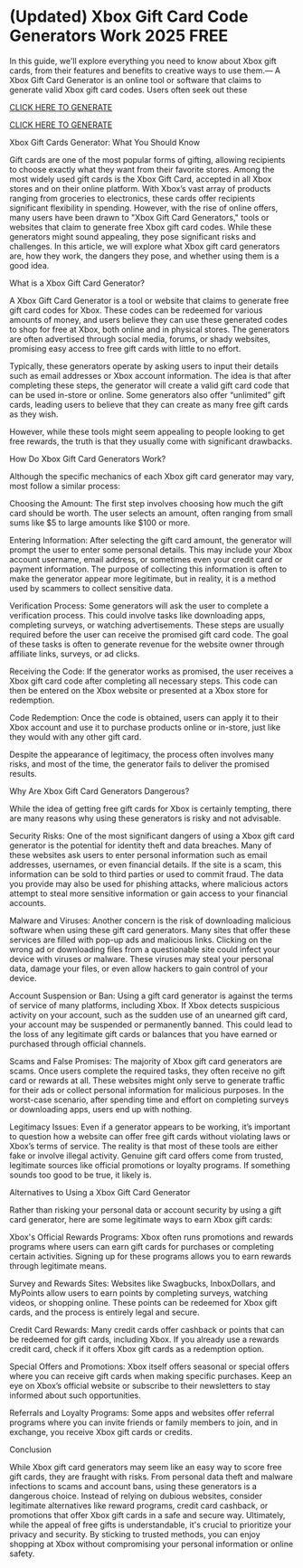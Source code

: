 # (Updated) Xbox Gift Card Code Generators Work 2025 FREE

In this guide, we'll explore everything you need to know about Xbox gift cards, from their features and benefits to creative ways to use them.— A Xbox Gift Card Generator is an online tool or software that claims to generate valid Xbox gift card codes. Users often seek out these

[CLICK HERE TO GENERATE](https://appbitly.com/XBOX-GIFT-CARD)

[CLICK HERE TO GENERATE](https://appbitly.com/XBOX-GIFT-CARD)


Xbox Gift Cards Generator: What You Should Know

Gift cards are one of the most popular forms of gifting, allowing recipients to choose exactly what they want from their favorite stores. Among the most widely used gift cards is the Xbox Gift Card, accepted in all Xbox stores and on their online platform. With Xbox’s vast array of products ranging from groceries to electronics, these cards offer recipients significant flexibility in spending. However, with the rise of online offers, many users have been drawn to "Xbox Gift Card Generators," tools or websites that claim to generate free Xbox gift card codes. While these generators might sound appealing, they pose significant risks and challenges. In this article, we will explore what Xbox gift card generators are, how they work, the dangers they pose, and whether using them is a good idea.

What is a Xbox Gift Card Generator?

A Xbox Gift Card Generator is a tool or website that claims to generate free gift card codes for Xbox. These codes can be redeemed for various amounts of money, and users believe they can use these generated codes to shop for free at Xbox, both online and in physical stores. The generators are often advertised through social media, forums, or shady websites, promising easy access to free gift cards with little to no effort.

Typically, these generators operate by asking users to input their details such as email addresses or Xbox account information. The idea is that after completing these steps, the generator will create a valid gift card code that can be used in-store or online. Some generators also offer “unlimited” gift cards, leading users to believe that they can create as many free gift cards as they wish.

However, while these tools might seem appealing to people looking to get free rewards, the truth is that they usually come with significant drawbacks.

How Do Xbox Gift Card Generators Work?

Although the specific mechanics of each Xbox gift card generator may vary, most follow a similar process:

Choosing the Amount: The first step involves choosing how much the gift card should be worth. The user selects an amount, often ranging from small sums like $5 to large amounts like $100 or more.

Entering Information: After selecting the gift card amount, the generator will prompt the user to enter some personal details. This may include your Xbox account username, email address, or sometimes even your credit card or payment information. The purpose of collecting this information is often to make the generator appear more legitimate, but in reality, it is a method used by scammers to collect sensitive data.

Verification Process: Some generators will ask the user to complete a verification process. This could involve tasks like downloading apps, completing surveys, or watching advertisements. These steps are usually required before the user can receive the promised gift card code. The goal of these tasks is often to generate revenue for the website owner through affiliate links, surveys, or ad clicks.

Receiving the Code: If the generator works as promised, the user receives a Xbox gift card code after completing all necessary steps. This code can then be entered on the Xbox website or presented at a Xbox store for redemption.

Code Redemption: Once the code is obtained, users can apply it to their Xbox account and use it to purchase products online or in-store, just like they would with any other gift card.

Despite the appearance of legitimacy, the process often involves many risks, and most of the time, the generator fails to deliver the promised results.

Why Are Xbox Gift Card Generators Dangerous?

While the idea of getting free gift cards for Xbox is certainly tempting, there are many reasons why using these generators is risky and not advisable.

Security Risks: One of the most significant dangers of using a Xbox gift card generator is the potential for identity theft and data breaches. Many of these websites ask users to enter personal information such as email addresses, usernames, or even financial details. If the site is a scam, this information can be sold to third parties or used to commit fraud. The data you provide may also be used for phishing attacks, where malicious actors attempt to steal more sensitive information or gain access to your financial accounts.

Malware and Viruses: Another concern is the risk of downloading malicious software when using these gift card generators. Many sites that offer these services are filled with pop-up ads and malicious links. Clicking on the wrong ad or downloading files from a questionable site could infect your device with viruses or malware. These viruses may steal your personal data, damage your files, or even allow hackers to gain control of your device.

Account Suspension or Ban: Using a gift card generator is against the terms of service of many platforms, including Xbox. If Xbox detects suspicious activity on your account, such as the sudden use of an unearned gift card, your account may be suspended or permanently banned. This could lead to the loss of any legitimate gift cards or balances that you have earned or purchased through official channels.

Scams and False Promises: The majority of Xbox gift card generators are scams. Once users complete the required tasks, they often receive no gift card or rewards at all. These websites might only serve to generate traffic for their ads or collect personal information for malicious purposes. In the worst-case scenario, after spending time and effort on completing surveys or downloading apps, users end up with nothing.

Legitimacy Issues: Even if a generator appears to be working, it’s important to question how a website can offer free gift cards without violating laws or Xbox’s terms of service. The reality is that most of these tools are either fake or involve illegal activity. Genuine gift card offers come from trusted, legitimate sources like official promotions or loyalty programs. If something sounds too good to be true, it likely is.

Alternatives to Using a Xbox Gift Card Generator

Rather than risking your personal data or account security by using a gift card generator, here are some legitimate ways to earn Xbox gift cards:

Xbox's Official Rewards Programs: Xbox often runs promotions and rewards programs where users can earn gift cards for purchases or completing certain activities. Signing up for these programs allows you to earn rewards through legitimate means.

Survey and Rewards Sites: Websites like Swagbucks, InboxDollars, and MyPoints allow users to earn points by completing surveys, watching videos, or shopping online. These points can be redeemed for Xbox gift cards, and the process is entirely legal and secure.

Credit Card Rewards: Many credit cards offer cashback or points that can be redeemed for gift cards, including Xbox. If you already use a rewards credit card, check if it offers Xbox gift cards as a redemption option.

Special Offers and Promotions: Xbox itself offers seasonal or special offers where you can receive gift cards when making specific purchases. Keep an eye on Xbox’s official website or subscribe to their newsletters to stay informed about such opportunities.

Referrals and Loyalty Programs: Some apps and websites offer referral programs where you can invite friends or family members to join, and in exchange, you receive Xbox gift cards or credits.

Conclusion

While Xbox gift card generators may seem like an easy way to score free gift cards, they are fraught with risks. From personal data theft and malware infections to scams and account bans, using these generators is a dangerous choice. Instead of relying on dubious websites, consider legitimate alternatives like reward programs, credit card cashback, or promotions that offer Xbox gift cards in a safe and secure way. Ultimately, while the appeal of free gifts is understandable, it's crucial to prioritize your privacy and security. By sticking to trusted methods, you can enjoy shopping at Xbox without compromising your personal information or online safety.
